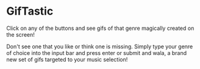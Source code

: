 # GifTastic

Click on any of the buttons and see gifs of that genre magically created on the screen!

Don't see one that you like or think one is missing. Simply type your genre of choice into the input bar and press enter or submit
and wala, a brand new set of gifs targeted to your music selection!